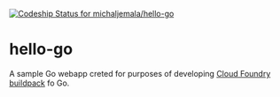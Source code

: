 [ ![Codeship Status for michaljemala/hello-go](https://www.codeship.io/projects/b1609920-068f-0132-7616-7ed0f2840353/status?branch=master)](https://www.codeship.io/projects/31136)

hello-go
========
A sample Go webapp creted for purposes of developing [Cloud Foundry buildpack][cloudfoundry-buildpack] fo Go.


[cloudfoundry-buildpack]: https://github.com/michaljemala/cloudfoundry-buildpack-go

